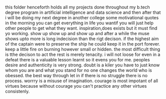 this folder henceforth  holds all my projects done throughout my b.tech degree program in artificial intelligence and data science
and then after that i will be doing my next degree in another college 
some motivational quotes in the morning
you can get everything in life you wantif you will just help other people to get what they want.
inspiration,does exists but it must find yo working.
show up show up and show up and after a while the muse shows upto 
more is long  indecision than the rigt decison.
if the highest aim of the captain were to preserve the ship he could keep it in the port forever.
keep a little fire on burning however small or hidden.
the most difficult thing is tthe decison to act the rest is merely tenacity.
i will not loose for even in a defeat there is a valuable lesson learnt so it evens you for me.
peoples desire and authenticity is very strong.
doubt is a kiler you have to just know whom you are and what you stand for
no one changes the world who is obessed.
the best way through let in 
if there is no struggle there is no process.
worrry is a misuse of imagination.
courage is most impotant of all virtues because without courage you can't practice any other virtues consistenly.






